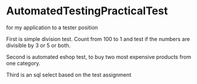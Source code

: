 # AutomatedTestingPracticalTest

for my application to a tester position

First is simple division test. Count from 100 to 1 and test if the numbers are divisible by 3 or 5 or both.

Second is automated eshop test, to buy two most expensive products from one category.

Third is an sql select based on the test assignment
